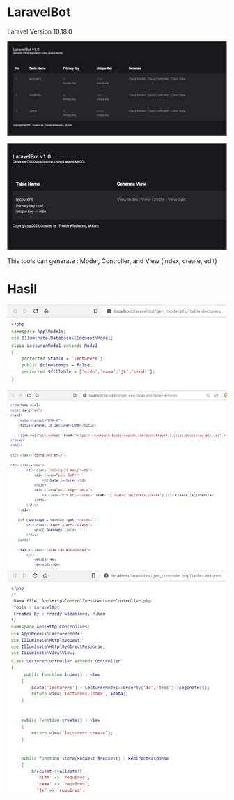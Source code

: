 # LaravelBot
Laravel Version 10.18.0

![start](https://github.com/freddywicaksono/laravelbot/blob/main/laravelbot_start.jpg)

![view](https://github.com/freddywicaksono/laravelbot/blob/main/larabot_view.jpg)

This tools can generate : Model, Controller, and View (index, create, edit)

# Hasil
![Model](https://github.com/freddywicaksono/laravelbot/blob/main/Model.jpg)
![View](https://github.com/freddywicaksono/laravelbot/blob/main/View.jpg)
![Controller](https://github.com/freddywicaksono/laravelbot/blob/main/controller.jpg)
